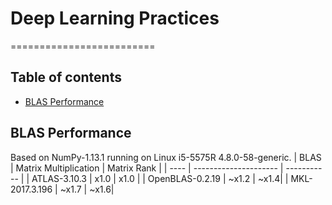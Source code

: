 # Deep Learning Practices
=========================

## Table of contents
  * [BLAS Performance](#blas-performance)

## BLAS Performance
Based on NumPy-1.13.1 running on Linux i5-5575R 4.8.0-58-generic.
| BLAS | Matrix Multiplication | Matrix Rank |
| ---- | --------------------- | ----------- |
| ATLAS-3.10.3 | x1.0 | x1.0 |
| OpenBLAS-0.2.19 | ~x1.2 | ~x1.4|
| MKL-2017.3.196 | ~x1.7 | ~x1.6|
